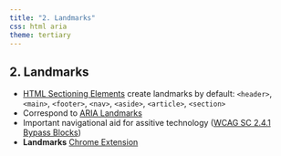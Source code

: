 ```yaml
---
title: "2. Landmarks"
css: html aria
theme: tertiary
---
```

## 2. Landmarks

- [HTML Sectioning Elements](https://html.spec.whatwg.org/multipage/sections.html) create landmarks by default: `<header>`, `<main>`, `<footer>`, `<nav>`, `<aside>`, `<article>`, `<section>`
- Correspond to [ARIA Landmarks](https://www.w3.org/TR/wai-aria-practices/examples/landmarks/)
- Important navigational aid for assitive technology ([WCAG SC 2.4.1 Bypass Blocks](https://www.w3.org/WAI/WCAG21/quickref/#bypass-blocks))
- **Landmarks** [Chrome Extension](https://chrome.google.com/webstore/detail/landmark-navigation-via-k/ddpokpbjopmeeiiolheejjpkonlkklgp)